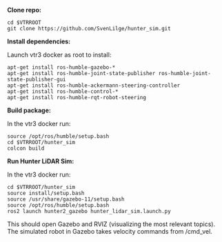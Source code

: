 **Clone repo:**

```console
cd $VTRROOT
git clone https://github.com/SvenLilge/hunter_sim.git
```

**Install dependencies:**

Launch vtr3 docker as root to install:

```console
apt-get install ros-humble-gazebo-*
apt-get install ros-humble-joint-state-publisher ros-humble-joint-state-publisher-gui
apt-get install ros-humble-ackermann-steering-controller
apt-get install ros-humble-control-*
apt-get install ros-humble-rqt-robot-steering 
```

**Build package:**

In the vtr3 docker run:

```console
source /opt/ros/humble/setup.bash
cd $VTRROOT/hunter_sim
colcon build
```

**Run Hunter LiDAR Sim:**

In the vtr3 docker run:

```console
cd $VTRROOT/hunter_sim
source install/setup.bash
source /usr/share/gazebo-11/setup.bash
source /opt/ros/humble/setup.bash
ros2 launch hunter2_gazebo hunter_lidar_sim.launch.py 
```

This should open Gazebo and RVIZ (visualizing the most relevant topics). The simulated robot in Gazebo takes velocity commands from /cmd_vel.
